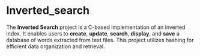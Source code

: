 # Inverted_search
The **Inverted Search** project is a C-based implementation of an inverted index. It enables users to **create**, **update**, **search**, **display**, and **save** a database of words extracted from text files. This project utilizes hashing for efficient data organization and retrieval.
